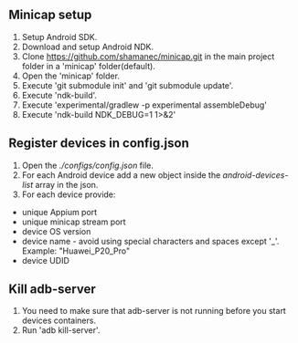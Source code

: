 ## Minicap setup
1. Setup Android SDK.  
2. Download and setup Android NDK.  
3. Clone https://github.com/shamanec/minicap.git in the main project folder in a 'minicap' folder(default).  
4. Open the 'minicap' folder.  
5. Execute 'git submodule init' and 'git submodule update'.  
6. Execute 'ndk-build'.  
7. Execute 'experimental/gradlew -p experimental assembleDebug'  
8. Execute 'ndk-build NDK_DEBUG=1 1>&2'

## Register devices in config.json
1. Open the *./configs/config.json* file.  
2. For each Android device add a new object inside the *android-devices-list* array in the json.  
3. For each device provide:  
  * unique Appium port  
  * unique minicap stream port  
  * device OS version  
  * device name - avoid using special characters and spaces except '_'. Example: "Huawei_P20_Pro"  
  * device UDID  

## Kill adb-server
1. You need to make sure that adb-server is not running before you start devices containers.  
2. Run 'adb kill-server'.  
